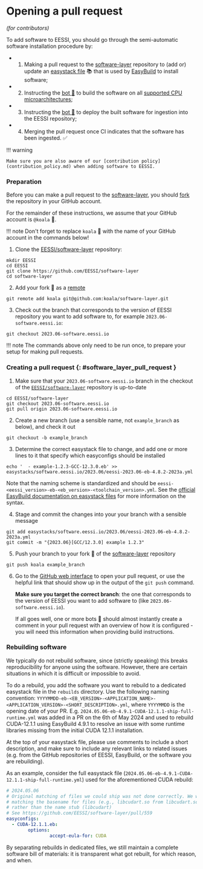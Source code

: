 # Opening a pull request

*(for contributors)*

To add software to EESSI, you should go through the semi-automatic software installation procedure by:

* 1) Making a pull request to the [software-layer](https://github.com/EESSI/software-layer) repository
     to (add or) update an [easystack file](https://docs.easybuild.io/easystack-files) :books: that is used by
     [EasyBuild](https://docs.easybuild.io/) to install software;
* 2) Instructing the [bot :robot:](../bot.md) to build the software on all [supported CPU microarchitectures](../software_layer/cpu_targets.md);
* 3) Instructing the [bot :robot:](../bot.md) to deploy the built software for ingestion into the EESSI repository;
* 4) Merging the pull request once CI indicates that the software has been ingested. :white_check_mark:

!!! warning

    Make sure you are also aware of our [contribution policy](contribution_policy.md) when adding software to EESSI.

### Preparation

Before you can make a pull request to the [software-layer](https://github.com/EESSI/software-layer),
you should [fork](https://docs.github.com/en/get-started/quickstart/fork-a-repo) the repository in your GitHub account.

For the remainder of these instructions, we assume that your GitHub account is `@koala` :koala:.

!!! note
    Don't forget to replace `koala` :koala: with the name of your GitHub account in the commands below!

1) Clone the [EESSI/software-layer](https://github.com/EESSI/software-layer) repository:

```
mkdir EESSI
cd EESSI
git clone https://github.com/EESSI/software-layer
cd software-layer
```

2) Add your fork :koala: as a [remote](https://docs.github.com/en/get-started/getting-started-with-git/about-remote-repositories)

```
git remote add koala git@github.com:koala/software-layer.git
```

3) Check out the branch that corresponds to the version of EESSI repository you want to add software to,
   for example `2023.06-software.eessi.io`:

```
git checkout 2023.06-software.eessi.io
```

!!! note
    The commands above only need to be run once, to prepare your setup for making pull requests.

### Creating a pull request {: #software_layer_pull_request }

1) Make sure that your `2023.06-software.eessi.io` branch in the checkout of the
  [`EESSI/software-layer`](https://github.com/EESSI/software-layer) repository is up-to-date

```
cd EESSI/software-layer
git checkout 2023.06-software.eessi.io 
git pull origin 2023.06-software.eessi.io 
```

2) Create a new branch (use a sensible name, not `example_branch` as below), and check it out

```shell
git checkout -b example_branch
```

3) Determine the correct easystack file to change, and add one or more lines to it that specify which
   easyconfigs should be installed

```shell
echo '  - example-1.2.3-GCC-12.3.0.eb' >> easystacks/software.eessi.io/2023.06/eessi-2023.06-eb-4.8.2-2023a.yml
```
Note that the naming scheme is standardized and should be `eessi-<eessi_version>-eb-<eb_version>-<toolchain_version>.yml`. See the [official EasyBuild documentation on easystack files](https://docs.easybuild.io/easystack-files/) for more information on the syntax.

4) Stage and commit the changes into your your branch with a sensible message

```shell
git add easystacks/software.eessi.io/2023.06/eessi-2023.06-eb-4.8.2-2023a.yml
git commit -m "{2023.06}[GCC/12.3.0] example 1.2.3"
```

5) Push your branch to your fork :koala: of the [software-layer](https://github.com/EESSI/software-layer) repository

```shell
git push koala example_branch
```

6) Go to the [GitHub web interface](https://github.com/EESSI/software-layer) to open your pull request,
   or use the helpful link that should show up in the output of the `git push` command.

   **Make sure you target the correct branch**: the one that corresponds to the version of EESSI you want to add
   software to (like `2023.06-software.eessi.io`).

   If all goes well, one or more bots :robot: should almost instantly create a comment in your pull request
   with an overview of how it is configured - you will need this information when providing build instructions.

### Rebuilding software
We typically do not rebuild software, since (strictly speaking) this breaks reproducibility for anyone using the software. However, there are certain situations in which it is difficult or impossible to avoid.

To do a rebuild, you add the software you want to rebuild to a dedicated easystack file in the `rebuilds` directory. Use the following naming convention: `YYYYMMDD-eb-<EB_VERSION>-<APPLICATION_NAME>-<APPLICATION_VERSION>-<SHORT_DESCRIPTION>.yml`, where `YYYYMMDD` is the opening date of your PR. E.g. `2024.05.06-eb-4.9.1-CUDA-12.1.1-ship-full-runtime.yml` was added in a PR on the 6th of May 2024 and used to rebuild CUDA-12.1.1 using EasyBuild 4.9.1 to resolve an issue with some runtime libraries missing from the initial CUDA 12.1.1 installation.

At the top of your easystack file, please use comments to include a short description, and make sure to include any relevant links to related issues (e.g. from the GitHub repositories of EESSI, EasyBuild, or the software you are rebuilding).

As an example, consider the full easystack file (`2024.05.06-eb-4.9.1-CUDA-12.1.1-ship-full-runtime.yml`) used for the aforementioned CUDA rebuild: 

```yaml
# 2024.05.06
# Original matching of files we could ship was not done correctly. We were
# matching the basename for files (e.g., libcudart.so from libcudart.so.12)
# rather than the name stub (libcudart)
# See https://github.com/EESSI/software-layer/pull/559
easyconfigs:
  - CUDA-12.1.1.eb:
        options:
                accept-eula-for: CUDA
```

By separating rebuilds in dedicated files, we still maintain a complete software bill of materials: it is transparent what got rebuilt, for which reason, and when.
